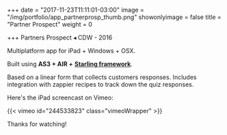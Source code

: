 +++
date = "2017-11-23T11:11:01-03:00"
image = "/img/portfolio/app_partnerprosp_thumb.png"
showonlyimage = false
title = "Partner Prospect"
weight = 0

+++
Partners Prospect ◂ CDW - 2016

<!--more-->

Multiplatform app for iPad + Windows + OSX.

Built using **AS3 + AIR +** [**Starling framework**](https://gamua.com/starling/ "Starling framework website").

Based on a linear form that collects customers responses. Includes integration with zappier recipes to track down the quiz responses.

Here's the iPad screencast on Vimeo:

{{< vimeo id="244533823" class="vimeoWrapper" >}}

Thanks for watching!